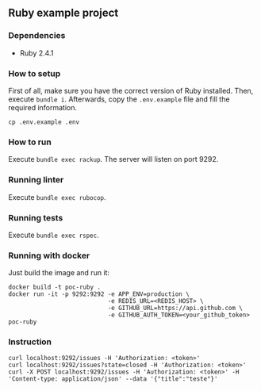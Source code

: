 ## Ruby example project

### Dependencies

- Ruby 2.4.1

### How to setup

First of all, make sure you have the correct version of Ruby installed. Then, execute `bundle i`.
Afterwards, copy the `.env.example` file and fill the required information.
```
cp .env.example .env
```

### How to run

Execute `bundle exec rackup`. The server will listen on port 9292.

### Running linter

Execute `bundle exec rubocop`.

### Running tests

Execute `bundle exec rspec`.

### Running with docker

Just build the image and run it:
```
docker build -t poc-ruby .
docker run -it -p 9292:9292 -e APP_ENV=production \
                            -e REDIS_URL=<REDIS_HOST> \
                            -e GITHUB_URL=https://api.github.com \
                            -e GITHUB_AUTH_TOKEN=<your_github_token> poc-ruby
```

### Instruction

```
curl localhost:9292/issues -H 'Authorization: <token>'
curl localhost:9292/issues?state=closed -H 'Authorization: <token>'
curl -X POST localhost:9292/issues -H 'Authorization: <token>' -H 'Content-type: application/json' --data '{"title":"teste"}'
```
